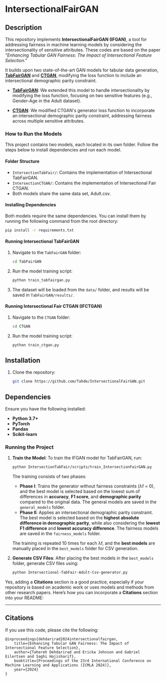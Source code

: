 # IntersectionalFairGAN
## Description

This repository implements **IntersectionalFairGAN (IFGAN)**, a tool for addressing fairness in machine learning models by considering the intersectionality of sensitive attributes. These codes are based on the paper _"Enhancing Tabular GAN Fairness: The Impact of Intersectional Feature Selection."_ 

It builds upon two state-of-the-art GAN models for tabular data generation, **[TabFairGAN](https://github.com/amirarsalan90/TabFairGAN)** and **[CTGAN](https://github.com/sdv-dev/CTGAN)**, modifying the loss function to include an intersectional demographic parity constraint.

- **[TabFairGAN](https://github.com/amirarsalan90/TabFairGAN)**: We extended this model to handle intersectionality by modifying the loss function, focusing on two sensitive features (e.g., Gender-Age in the Adult dataset).
  
- **[CTGAN](https://github.com/sdv-dev/CTGAN)**: We modified CTGAN's generator loss function to incorporate an intersectional demographic parity constraint, addressing fairness across multiple sensitive attributes.

### How to Run the Models

This project contains two models, each located in its own folder. Follow the steps below to install dependencies and run each model.

#### Folder Structure
- `IntersectionTabFair/`: Contains the implementation of Intersectional TabFairGAN.
- `IntersectionCTGAN/`: Contains the implementation of Intersectional Fair CTGAN.
- Both models share the same data set, Adult.csv.

#### Installing Dependencies
Both models require the same dependencies. You can install them by running the following command from the root directory:
```bash
pip install -r requirements.txt
```

#### Running Intersectional TabFairGAN 
1. Navigate to the `TabFairGAN` folder:
   ```bash
   cd TabFairGAN
   ```
2. Run the model training script:
   ```bash
   python train_tabfairgan.py
   ```
3. The dataset will be loaded from the `data/` folder, and results will be saved in `TabFairGAN/results/`.

#### Running Intersectional Fair CTGAN (IFCTGAN)
1. Navigate to the `CTGAN` folder:
   ```bash
   cd CTGAN
   ```
2. Run the model training script:
   ```bash
   python train_ctgan.py
   ```


## Installation
1. Clone the repository:
   ```bash
   git clone https://github.com/Tahde/IntersectionalFairGAN.git
   
## Dependencies
Ensure you have the following installed:
- **Python 3.7+**
- **PyTorch**
- **Pandas**
- **Scikit-learn**

### Running the Project

1. **Train the Model**:
   To train the IFGAN model for TabFairGAN, run:

   ```bash
   python IntersectionTabFair/scripts/train_IntersectionFairGAN.py

   ```

   The training consists of two phases:
   - **Phase I**: Trains the generator without fairness constraints (λf = 0), and the best model is selected based on the lowest sum of differences in **accuracy**, **F1 score**, and **demographic parity** compared to the original data. The general models are saved in the `general_models` folder.
   - **Phase II**: Applies an intersectional demographic parity constraint. The best model is selected based on the **highest absolute difference in demographic parity**, while also considering the **lowest F1 difference** and **lowest accuracy difference**. The fairness models are saved in the `fairness_models` folder.

   The training is repeated 10 times for each λf, and the **best models** are manually placed in the `best_models` folder for CSV generation.

2. **Generate CSV Files**:
   After placing the best models in the `best_models` folder, generate CSV files using:

   ```bash
   python Intersectional-TabFair-Adult-Csv-generator.py
   ```
Yes, adding a **Citations** section is a good practice, especially if your repository is based on academic work or uses models and methods from other research papers. Here’s how you can incorporate a **Citations** section into your README:

---

## Citations
If you use this code, please cite the following:
   ```
   @inproceedings{dehdarirad2024intersectionalfairgan,
       title={Enhancing Tabular GAN Fairness: The Impact of Intersectional Feature Selection},
       author={Tahereh Dehdarirad and Ericka Johnson and Gabriel Eilertsen and Saghi Hajisharif},
       booktitle={Proceedings of the 23rd International Conference on Machine Learning and Applications (ICMLA 2024)},
       year={2024}
   }
   ```
